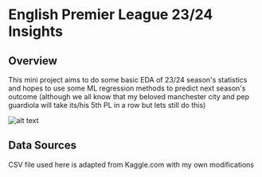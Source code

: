 # English Premier League 23/24 Insights

## Overview
This mini project aims to do some basic EDA of 23/24 season's statistics and hopes to use some ML regression methods to predict next season's outcome (although we all know that my beloved manchester city and pep guardiola will take its/his 5th PL in a row but lets still do this)

![alt text](https://github.com/yesclaws/premier-league-23-24-insights/blob/main/PL_Trophy?raw=true)

## Data Sources
CSV file used here is adapted from Kaggle.com with my own modifications